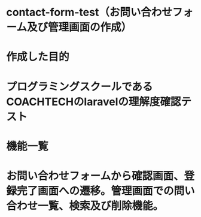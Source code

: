 # contact-form-test（お問い合わせフォーム及び管理画面の作成）
# 作成した目的
# プログラミングスクールであるCOACHTECHのlaravelの理解度確認テスト
# 機能一覧
# お問い合わせフォームから確認画面、登録完了画面への遷移。管理画面での問い合わせ一覧、検索及び削除機能。

